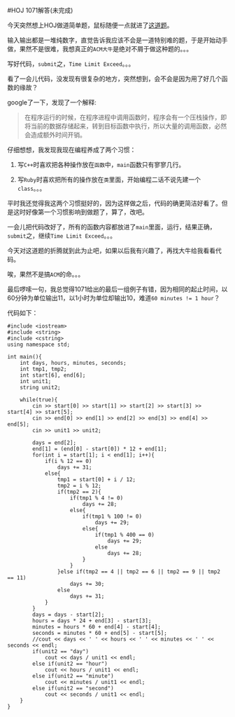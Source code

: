 #HOJ 1071解答(未完成)  

今天突然想上HOJ做道简单题，鼠标随便一点就进了[这道题](http://acm.hit.edu.cn/hoj/problem/view?id=1071)。  

输入输出都是一堆纯数字，直觉告诉我应该不会是一道特别难的题，于是开始动手做，果然不是很难，我想真正的```ACM大牛```是绝对不屑于做这种题的。。。  

写好代码，```submit```之，```Time Limit Exceed```。。。  

看了一会儿代码，没发现有很复杂的地方，突然想到，会不会是因为用了好几个函数的缘故？  

google了一下，发现了一个解释:  

> 在程序运行的时候，在程序进程中调用函数时，程序会有一个压栈操作，即将当前的数据存储起来，转到目标函数中执行，所以大量的调用函数，必然会造成额外时间开销。  

仔细想想，我发现我现在编程养成了两个习惯：  

1. 写```C++```时喜欢把各种操作放在```函数```中，```main```函数只有寥寥几行。  

2. 写```Ruby```时喜欢把所有的操作放在```类```里面，开始编程二话不说先建一个```class```。。。  

平时我还觉得我这两个习惯挺好的，因为这样做之后，代码的确更简洁好看了。但是这时好像第一个习惯影响到做题了，算了，改吧。  

一会儿把代码改好了，所有的函数内容都放进了```main```里面，运行，结果正确，```submit```之，继续```Time Limit Exceed```。。。  

今天对这道题的折腾就到此为止吧，如果以后我有兴趣了，再找大牛给我看看代码。  

唉，果然不是搞```ACM```的命。。。  

最后啰嗦一句，我总觉得1071给出的最后一组例子有错，因为相同的起止时间，以60分钟为单位输出11，以1小时为单位却输出10，难道```60 minutes != 1 hour```？  

代码如下：  

	#include <iostream>
	#include <string>
	#include <cstring>
	using namespace std;

	int main(){
  		int days, hours, minutes, seconds;
  		int tmp1, tmp2;
  		int start[6], end[6];
  		int unit1;
  		string unit2;
	
  		while(true){
    		cin >> start[0] >> start[1] >> start[2] >> start[3] >> start[4] >> start[5];
    		cin >> end[0] >> end[1] >> end[2] >> end[3] >> end[4] >> end[5];
    		cin >> unit1 >> unit2;

    		days = end[2];
    		end[1] = (end[0] - start[0]) * 12 + end[1];
    		for(int i = start[1]; i < end[1]; i++){
      			if(i % 12 == 0)
        			days += 31;
      			else{
        			tmp1 = start[0] + i / 12;
        			tmp2 = i % 12;
        			if(tmp2 == 2){
          				if(tmp1 % 4 != 0)
            				days += 28;
          				else{
            				if(tmp1 % 100 != 0)
              					days += 29;
            				else{
              					if(tmp1 % 400 == 0)
                					days += 29;
              					else
                					days += 28;
            				}
          				}
        			}else if(tmp2 == 4 || tmp2 == 6 || tmp2 == 9 || tmp2 == 11)
          				days += 30;
        			else
          				days += 31;
      			}
    		}
    		days = days - start[2];
    		hours = days * 24 + end[3] - start[3];
    		minutes = hours * 60 + end[4] - start[4];
    		seconds = minutes * 60 + end[5] - start[5];
    		//cout << days << ' ' << hours << ' ' << minutes << ' ' << seconds << endl;
    		if(unit2 == "day")
      			cout << days / unit1 << endl;
    		else if(unit2 == "hour")
      			cout << hours / unit1 << endl;
    		else if(unit2 == "minute")
      			cout << minutes / unit1 << endl;
    		else if(unit2 == "second")
      			cout << seconds / unit1 << endl;
  		}
	}



